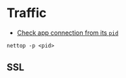 # Traffic
- [Check app connection from its `pid`](https://serverfault.com/questions/907118/monitor-where-an-application-is-connecting-to-on-macosx)
```
nettop -p <pid>
```
## SSL
